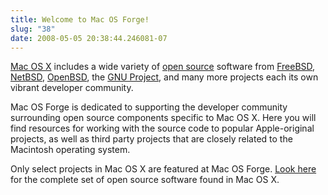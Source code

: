 ```yaml
---
title: Welcome to Mac OS Forge!
slug: "38"
date: 2008-05-05 20:38:44.246081-07
---
```


[Mac OS X](http://www.apple.com/macosx/) includes a wide variety of [open source](http://www.opensource.org/) software from [FreeBSD](http://www.freebsd.org/), [NetBSD](http://www.netbsd.org/), [OpenBSD](http://www.openbsd.org/), the [GNU Project](http://www.gnu.org/), and many more projects each its own vibrant developer community.

Mac OS Forge is dedicated to supporting the developer community surrounding open source components specific to Mac OS X. Here you will find resources for working with the source code to popular Apple-original projects, as well as third party projects that are closely related to the Macintosh operating system.

Only select projects in Mac OS X are featured at Mac OS Forge. [Look here](http://www.opensource.apple.com/darwinsource/) for the complete set of open source software found in Mac OS X.
